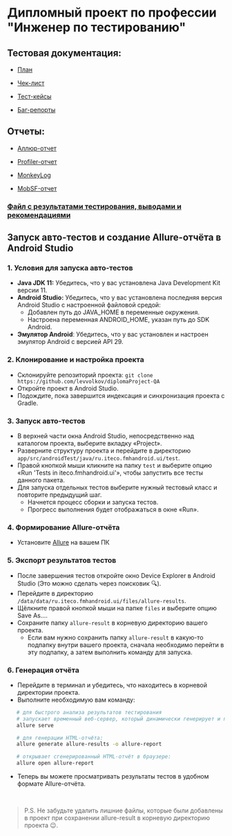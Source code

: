 # Дипломный проект по профессии "Инженер по тестированию"

## Тестовая документация:
- [План](https://github.com/LessiaSa/QADiplom/blob/main/Plan.md)

- [Чек-лист](https://docs.google.com/spreadsheets/d/14FpbwyF3vzgNoD_6pneBmU2GHlCcaqhgcbAScEPpii8/edit?usp=sharing)

- [Тест-кейсы](https://docs.google.com/spreadsheets/d/1YDR_rzY6MTc76FXd1WdfUx3VdH-rKM2b/edit?usp=sharing&ouid=114685950231512893577&rtpof=true&sd=true)

- [Баг-репорты](https://github.com/LessiaSa/QADiplom/issues)


## Отчеты:

- [Аллюр-отчет](http://localhost:63342/FMHAndroid/allure-report/index.html?_ijt=qnds5o72iga360dsbc6diocomu&_ij_reload=RELOAD_ON_SAVE)

- [Profiler-отчет](https://github.com/LessiaSa/QADiplom/tree/main/ProfilerResults)

- [MonkeyLog](https://github.com/LessiaSa/QADiplom/blob/main/monkeylog.txt)

- [MobSF-отчет](https://github.com/LessiaSa/QADiplom/blob/main/otchetMobSF.pdf)

### [Файл с результатами тестирования, выводами и рекомендациями](https://github.com/LessiaSa/QADiplom/blob/main/Result.md)



## Запуск авто-тестов и создание Allure-отчёта в Android Studio
### 1. Условия для запуска авто-тестов
- **Java JDK 11:** Убедитесь, что у вас установлена Java Development Kit версии 11.
- **Android Studio:** Убедитесь, что у вас установлена последняя версия Android Studio с настроенной файловой средой:
    * Добавлен путь до JAVA_HOME в переменные окружения.
    * Настроена переменная ANDROID_HOME, указан путь до SDK Android.
- **Эмулятор Android**: Убедитесь, что у вас установлен и настроен эмулятор Android с версией API 29.

### 2. Клонирование и настройка проекта
- Склонируйте репозиторий проекта: `git clone https://github.com/levvolkov/diplomaProject-QA`
- Откройте проект в Android Studio.
- Подождите, пока завершится индексация и синхронизация проекта с Gradle.

### 3. Запуск авто-тестов
- В верхней части окна Android Studio, непосредственно над каталогом проекта, выберите вкладку «Project».
- Разверните структуру проекта и перейдите в директорию `app/src/androidTest/java/ru.iteco.fmhandroid.ui/test`.
- Правой кнопкой мыши кликните на папку `test` и выберите опцию «Run 'Tests in iteco.fmhandroid.ui'», чтобы запустить все тесты данного пакета.
- Для запуска отдельных тестов выберите нужный тестовый класс и повторите предыдущий шаг.
    * Начнется процесс сборки и запуска тестов.
    * Прогресс выполнения будет отображаться в окне «Run».

### 4. Формирование Allure-отчёта
- Установите [Allure](https://allurereport.org/docs/install/) на вашем ПК

### 5. Экспорт результатов тестов
- После завершения тестов откройте окно Device Explorer в Android Studio (Это можно сделать через поисковик 🔍).
- Перейдите в директорию `/data/data/ru.iteco.fmhandroid.ui/files/allure-results`.
- Щёлкните правой кнопкой мыши на папке `files` и выберите опцию Save As....
- Сохраните папку `allure-result` в корневую директорию вашего проекта.
    * Если вам нужно сохранить папку `allure-result` в какую-то подпапку внутри вашего проекта, сначала необходимо перейти в эту подпапку, а затем выполнить команду для запуска.

### 6. Генерация отчёта
- Перейдите в терминал и убедитесь, что находитесь в корневой директории проекта.
- Выполните необходимую вам команду:
```bash
   # для быстрого анализа результатов тестирования
   # запускает временный веб-сервер, который динамически генерирует и показывает отчет на основе JSON-данных:
   allure serve

   # для генерации HTML-отчёта:
   allure generate allure-results -o allure-report

   # открывает сгенерированный HTML-отчёт в браузере:
   allure open allure-report
```
- Теперь вы можете просматривать результаты тестов в удобном формате Allure-отчёта.

<br>

> P.S. Не забудьте удалить лишние файлы, которые были добавлены в проект при сохранении allure-result в корневую директорию проекта 😉.


